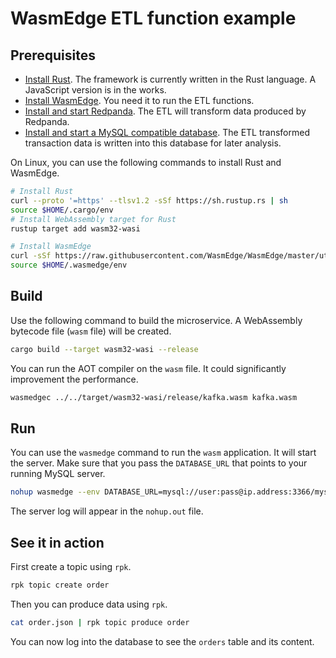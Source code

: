 # WasmEdge ETL function example

## Prerequisites

* [Install Rust](https://www.rust-lang.org/tools/install). The framework is currently written in the Rust language. A JavaScript version is in the works.
* [Install WasmEdge](https://wasmedge.org/book/en/quick_start/install.html). You need it to run the ETL functions.
* [Install and start Redpanda](https://docs.redpanda.com/docs/platform/quickstart/quick-start-linux/). The ETL will transform data produced by Redpanda.
* [Install and start a MySQL compatible database](https://dev.mysql.com/doc/mysql-installation-excerpt/8.0/en/). The ETL transformed transaction data is written into this database for later analysis.

On Linux, you can use the following commands to install Rust and WasmEdge.

```bash
# Install Rust
curl --proto '=https' --tlsv1.2 -sSf https://sh.rustup.rs | sh
source $HOME/.cargo/env
# Install WebAssembly target for Rust
rustup target add wasm32-wasi

# Install WasmEdge
curl -sSf https://raw.githubusercontent.com/WasmEdge/WasmEdge/master/utils/install.sh | bash -s -- -e all
source $HOME/.wasmedge/env
```

## Build

Use the following command to build the microservice. A WebAssembly bytecode file (`wasm` file) will be created.

```bash
cargo build --target wasm32-wasi --release
```

You can run the AOT compiler on the `wasm` file. It could significantly improvement the performance.

```bash
wasmedgec ../../target/wasm32-wasi/release/kafka.wasm kafka.wasm
```

## Run

You can use the `wasmedge` command to run the `wasm` application. It will start the server. Make sure that you pass the `DATABASE_URL` that points to your running MySQL server.

```bash
nohup wasmedge --env DATABASE_URL=mysql://user:pass@ip.address:3366/mysql kafka.wasm 2>&1 &
```

The server log will appear in the `nohup.out` file.

## See it in action

First create a topic using `rpk`.

```bash
rpk topic create order
```

Then you can produce data using `rpk`.

```bash
cat order.json | rpk topic produce order
```

You can now log into the database to see the `orders` table and its content.
